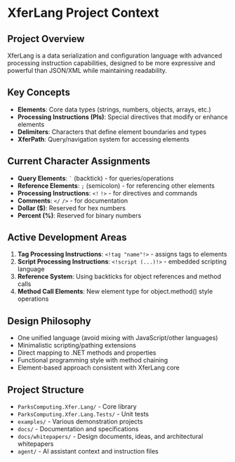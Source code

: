 # XferLang Project Context

## Project Overview
XferLang is a data serialization and configuration language with advanced processing instruction capabilities, designed to be more expressive and powerful than JSON/XML while maintaining readability.

## Key Concepts
- **Elements**: Core data types (strings, numbers, objects, arrays, etc.)
- **Processing Instructions (PIs)**: Special directives that modify or enhance elements
- **Delimiters**: Characters that define element boundaries and types
- **XferPath**: Query/navigation system for accessing elements

## Current Character Assignments
- **Query Elements**: `` ` `` (backtick) - for queries/operations
- **Reference Elements**: `;` (semicolon) - for referencing other elements
- **Processing Instructions**: `<!` `!>` - for directives and commands
- **Comments**: `</` `/>` - for documentation
- **Dollar ($)**: Reserved for hex numbers
- **Percent (%)**: Reserved for binary numbers

## Active Development Areas
1. **Tag Processing Instructions**: `<!tag "name"!>` - assigns tags to elements
2. **Script Processing Instructions**: `<!script (...)!>` - embedded scripting language
3. **Reference System**: Using backticks for object references and method calls
4. **Method Call Elements**: New element type for object.method() style operations

## Design Philosophy
- One unified language (avoid mixing with JavaScript/other languages)
- Minimalistic scripting/pathing extensions
- Direct mapping to .NET methods and properties
- Functional programming style with method chaining
- Element-based approach consistent with XferLang core

## Project Structure
- `ParksComputing.Xfer.Lang/` - Core library
- `ParksComputing.Xfer.Lang.Tests/` - Unit tests
- `examples/` - Various demonstration projects
- `docs/` - Documentation and specifications
- `docs/whitepapers/` - Design documents, ideas, and architectural whitepapers
- `agent/` - AI assistant context and instruction files
